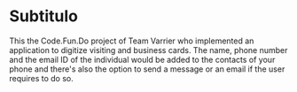 # Subtitulo
This the Code.Fun.Do project of Team Varrier who implemented an application to digitize visiting and business cards. The name, phone number and the email ID of the individual would be added to the contacts of your phone and there's also the option to send a message or an email if the user requires to do so.
